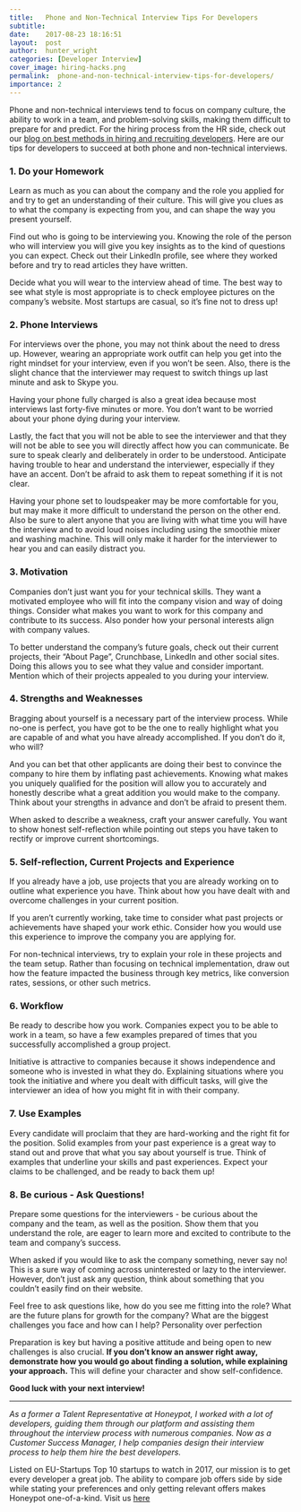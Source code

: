 ```yaml
---
title:   Phone and Non-Technical Interview Tips For Developers
subtitle:
date:    2017-08-23 18:16:51
layout:  post
author:  hunter_wright
categories: [Developer Interview]
cover_image: hiring-hacks.png
permalink:  phone-and-non-technical-interview-tips-for-developers/
importance: 2
---
```


Phone and non-technical interviews tend to focus on company culture, the ability to work in a team, and problem-solving skills, making them difficult to prepare for and predict. For the hiring process from the HR side, check out our [blog on best methods in hiring and recruiting developers](https://blog.honeypot.io/7-ways-to-improve-your-hiring-practices-when-recruiting-developers/). Here are our tips for developers to succeed at both phone and non-technical interviews.

<!--more--> 

### 1. Do your Homework

Learn as much as you can about the company and the role you applied for and try to get an understanding of their culture. This will give you clues as to what the company is expecting from you, and can shape the way you present yourself. 

Find out who is going to be interviewing you. Knowing the role of the person who will interview you will give you key insights as to the kind of questions you can expect. Check out their LinkedIn profile, see where they worked before and try to read articles they have written. 

Decide what you will wear to the interview ahead of time. The best way to see what style is most appropriate is to check employee pictures on the company’s website. Most startups are casual, so it’s fine not to dress up!

### 2. Phone Interviews

For interviews over the phone, you may not think about the need to dress up. However, wearing an appropriate work outfit can help you get into the right mindset for your interview, even if you won’t be seen. Also, there is the slight chance that the interviewer may request to switch things up last minute and ask to Skype you. 

Having your phone fully charged is also a great idea because most interviews last forty-five minutes or more. You don’t want to be worried about your phone dying during your interview.

Lastly, the fact that you will not be able to see the interviewer and that they will not be able to see you will directly affect how you can communicate. Be sure to speak clearly and deliberately in order to be understood. Anticipate having trouble to hear and understand the interviewer, especially if they have an accent. Don’t be afraid to ask them to repeat something if it is not clear. 

Having your phone set to loudspeaker may be more comfortable for you, but may make it more difficult to understand the person on the other end. Also be sure to alert anyone that you are living with what time you will have the interview and to avoid loud noises including using the smoothie mixer and washing machine. This will only make it harder for the interviewer to hear you and can easily distract you. 

### 3. Motivation

Companies don’t just want you for your technical skills. They want a motivated employee who will fit into the company vision and way of doing things. Consider what makes you want to work for this company and contribute to its success. Also ponder how your personal interests align with company values. 

To better understand the company’s future goals, check out their current projects, their “About Page”, Crunchbase, LinkedIn and other social sites. Doing this allows you to see what they value and consider important. Mention which of their projects appealed to you during your interview.

### 4. Strengths and Weaknesses

Bragging about yourself is a necessary part of the interview process. While no-one is perfect, you have got to be the one to really highlight what you are capable of and what you have already accomplished. If you don’t do it, who will? 

And you can bet that other applicants are doing their best to convince the company to hire them by inflating past achievements. Knowing what makes you uniquely qualified for the position will allow you to accurately and honestly describe what a great addition you would make to the company. Think about your strengths in advance and don’t be afraid to present them.

When asked to describe a weakness, craft your answer carefully. You want to show honest self-reflection while pointing out steps you have taken to rectify or improve current shortcomings. 

### 5. Self-reflection, Current Projects and Experience

If you already have a job, use projects that you are already working on to outline what experience you have. Think about how you have dealt with and overcome challenges in your current position. 

If you aren’t currently working, take time to consider what past projects or achievements have shaped your work ethic. Consider how you would use this experience to improve the company you are applying for.

For non-technical interviews, try to explain your role in these projects and the team setup. Rather than focusing on technical implementation, draw out how the feature impacted the business through key metrics, like conversion rates, sessions, or other such metrics.

### 6. Workflow

Be ready to describe how you work. Companies expect you to be able to work in a team, so have a few examples prepared of times that you successfully accomplished a group project.

Initiative is attractive to companies because it shows independence and someone who is invested in what they do. Explaining situations where you took the initiative and where you dealt with difficult tasks, will give the interviewer an idea of how you might fit in with their company. 

### 7. Use Examples

Every candidate will proclaim that they are hard-working and the right fit for the position. Solid examples from your past experience is a great way to stand out and prove that what you say about yourself is true. Think of examples that underline your skills and past experiences. Expect your claims to be challenged, and be ready to back them up! 

### 8. Be curious - Ask Questions!

Prepare some questions for the interviewers  - be curious about the company and the team, as well as the position. Show them that you understand the role, are eager to learn more and excited to contribute to the team and company’s success. 

When asked if you would like to ask the company something, never say no! This is a sure way of coming across uninterested or lazy to the interviewer. However, don’t just ask any question, think about something that you couldn’t easily find on their website. 

Feel free to ask questions like, how do you see me fitting into the role? What are the future plans for growth for the company? What are the biggest challenges you face and how can I help? 
Personality over perfection 

Preparation is key but having a positive attitude and being open to new challenges is also crucial. **If you don’t know an answer right away, demonstrate how you would go about finding a solution, while explaining your approach.** This will define your character and show self-confidence. 

**Good luck with your next interview!**

_____________________________________________________________________________
*As a former a Talent Representative at Honeypot, I worked with a lot of developers, guiding them through our platform and assisting them throughout the interview process with numerous companies. Now as a Customer Success Manager, I help companies design their interview process to help them hire the best developers.*

Listed on EU-Startups Top 10 startups to watch in 2017, our mission is to get every developer a great job. The ability to compare job offers side by side while stating your preferences and only getting relevant offers makes Honeypot one-of-a-kind. Visit us [here](https://www.honeypot.io/pages/how_it_works)
